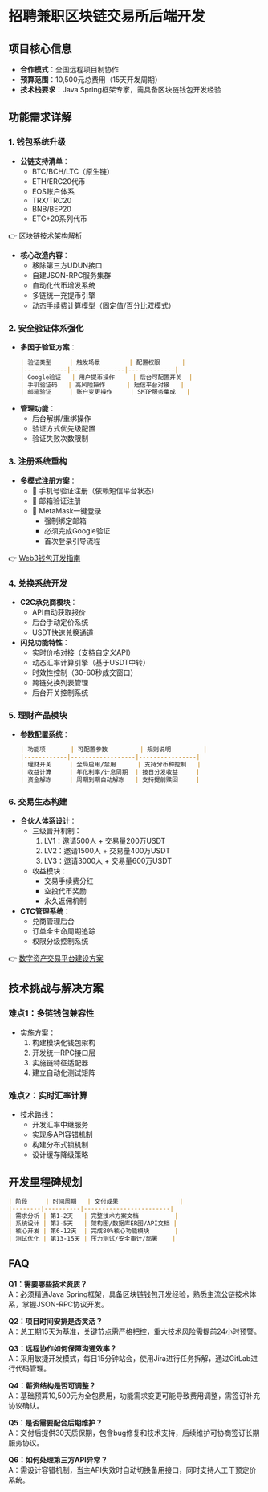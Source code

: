 # 招聘兼职区块链交易所后端开发

## 项目核心信息
- **合作模式**：全国远程项目制协作
- **预算范围**：10,500元总费用（15天开发周期）
- **技术栈要求**：Java Spring框架专家，需具备区块链钱包开发经验

## 功能需求详解

### 1. 钱包系统升级
- **公链支持清单**：
  - BTC/BCH/LTC（原生链）
  - ETH/ERC20代币
  - EOS账户体系
  - TRX/TRC20
  - BNB/BEP20
  - ETC+20系列代币

👉 [区块链技术架构解析](https://bit.ly/okx_welcome)

- **核心改造内容**：
  - 移除第三方UDUN接口
  - 自建JSON-RPC服务集群
  - 自动化代币增发系统
  - 多链统一充提币引擎
  - 动态手续费计算模型（固定值/百分比双模式）

### 2. 安全验证体系强化
- **多因子验证方案**：
  ```markdown
  | 验证类型     | 触发场景        | 配置权限      |
  |------------|---------------|-------------|
  | Google验证   | 用户提币操作     | 后台可配置开关  |
  | 手机验证码   | 高风险操作      | 短信平台对接   |
  | 邮箱验证     | 账户变更操作     | SMTP服务集成   |
  ```
- **管理功能**：
  - 后台解绑/重绑操作
  - 验证方式优先级配置
  - 验证失败次数限制

### 3. 注册系统重构
- **多模式注册方案**：
  - 📱 手机号验证注册（依赖短信平台状态）
  - 📧 邮箱验证注册
  - 🦊 MetaMask一键登录
    - 强制绑定邮箱
    - 必须完成Google验证
    - 首次登录引导流程

👉 [Web3钱包开发指南](https://bit.ly/okx_welcome)

### 4. 兑换系统开发
- **C2C承兑商模块**：
  - API自动获取报价
  - 后台手动定价系统
  - USDT快速兑换通道
- **闪兑功能特性**：
  - 实时价格对接（支持自定义API）
  - 动态汇率计算引擎（基于USDT中转）
  - 时效性控制（30-60秒成交窗口）
  - 跨链兑换列表管理
  - 后台开关控制系统

### 5. 理财产品模块
- **参数配置系统**：
  ```markdown
  | 功能项       | 可配置参数         | 规则说明         |
  |------------|------------------|----------------|
  | 理财开关     | 全局启用/禁用      | 支持分币种控制   |
  | 收益计算     | 年化利率/计息周期  | 按日分发收益     |
  | 资金解冻     | 周期到期自动解冻   | 支持提前赎回     |
  ```

### 6. 交易生态构建
- **合伙人体系设计**：
  - 三级晋升机制：
    1. LV1：邀请500人 + 交易量200万USDT
    2. LV2：邀请1500人 + 交易量400万USDT
    3. LV3：邀请3000人 + 交易量600万USDT
  - 收益模块：
    - 交易手续费分红
    - 空投代币奖励
    - 永久返佣机制
- **CTC管理系统**：
  - 兑商管理后台
  - 订单全生命周期追踪
  - 权限分级控制系统

👉 [数字资产交易平台建设方案](https://bit.ly/okx_welcome)

## 技术挑战与解决方案
### 难点1：多链钱包兼容性
- 实施方案：
  1. 构建模块化钱包架构
  2. 开发统一RPC接口层
  3. 实施链特征适配器
  4. 建立自动化测试矩阵

### 难点2：实时汇率计算
- 技术路线：
  - 开发汇率中继服务
  - 实现多API容错机制
  - 构建分布式锁机制
  - 设计缓存降级策略

## 开发里程碑规划
```markdown
| 阶段     | 时间周期   | 交付成果                 |
|--------|----------|------------------------|
| 需求分析 | 第1-2天   | 完整技术方案文档          |
| 系统设计 | 第3-5天   | 架构图/数据库ER图/API文档 |
| 核心开发 | 第6-12天  | 完成80%核心功能模块       |
| 测试优化 | 第13-15天 | 压力测试/安全审计/部署    |
```

## FAQ
**Q1：需要哪些技术资质？**  
A：必须精通Java Spring框架，具备区块链钱包开发经验，熟悉主流公链技术体系，掌握JSON-RPC协议开发。

**Q2：项目时间安排是否灵活？**  
A：总工期15天为基准，关键节点需严格把控，重大技术风险需提前24小时预警。

**Q3：远程协作如何保障沟通效率？**  
A：采用敏捷开发模式，每日15分钟站会，使用Jira进行任务拆解，通过GitLab进行代码管理。

**Q4：薪资结构是否可调整？**  
A：基础预算10,500元为全包费用，功能需求变更可能导致费用调整，需签订补充协议确认。

**Q5：是否需要配合后期维护？**  
A：交付后提供30天质保期，包含bug修复和技术支持，后续维护可协商签订长期服务协议。

**Q6：如何处理第三方API异常？**  
A：需设计容错机制，当主API失效时自动切换备用接口，同时支持人工干预定价系统。